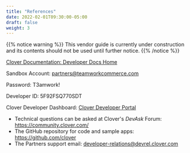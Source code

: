 ```yaml
---
title: "References"
date: 2022-02-01T09:30:00-05:00
draft: false
weight: 3
---
```

<!-- This article should be last its given a weigth greater than any other -->

{{% notice warning %}}
This vendor guide is currently under construction and its contents should not be used until further notice.
{{% /notice %}}

[Clover Documentation: Developer Docs Home](https://docs.clover.com/docs/creating-custom-receipts)

Sandbox Account: partners@teamworkcommerce.com

Password: T3amwork!

Developer ID: 5F92FSQ770SDT

Clover Developer Dashboard: [Clover Developer Portal](https://sandbox.dev.clover.com/developer-home/5F92FSQ770SDT/dashboard)

* Technical questions can be asked at Clover's *DevAsk* Forum: https://community.clover.com/  
* The GitHub repository for code and sample apps: https://github.com/clover  
* The Partners support email: developer-relations@devrel.clover.com